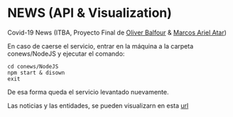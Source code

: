 # NEWS (API & Visualization)

Covid-19 News (ITBA, Proyecto Final de [Oliver Balfour](https://github.com/obalfour) & [Marcos Ariel Atar](https://github.com/aatar))

En caso de caerse el servicio, entrar en la máquina a la carpeta conews/NodeJS y ejecutar el comando:

```
cd conews/NodeJS
npm start & disown
exit
```

De esa forma queda el servicio levantado nuevamente.

Las noticias y las entidades, se pueden visualizarn en esta [url](https://observablehq.com/@aaizemberg/itba-news-api)
